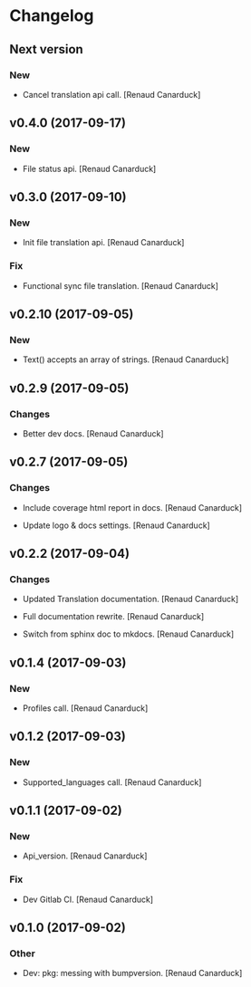 # Changelog


## Next version

### New

* Cancel translation api call. [Renaud Canarduck]


## v0.4.0 (2017-09-17)

### New

* File status api. [Renaud Canarduck]


## v0.3.0 (2017-09-10)

### New

* Init file translation api. [Renaud Canarduck]

### Fix

* Functional sync file translation. [Renaud Canarduck]


## v0.2.10 (2017-09-05)

### New

* Text() accepts an array of strings. [Renaud Canarduck]


## v0.2.9 (2017-09-05)

### Changes

* Better dev docs. [Renaud Canarduck]


## v0.2.7 (2017-09-05)

### Changes

* Include coverage html report in docs. [Renaud Canarduck]

* Update logo & docs settings. [Renaud Canarduck]


## v0.2.2 (2017-09-04)

### Changes

* Updated Translation documentation. [Renaud Canarduck]

* Full documentation rewrite. [Renaud Canarduck]

* Switch from sphinx doc to mkdocs. [Renaud Canarduck]


## v0.1.4 (2017-09-03)

### New

* Profiles call. [Renaud Canarduck]


## v0.1.2 (2017-09-03)

### New

* Supported_languages call. [Renaud Canarduck]


## v0.1.1 (2017-09-02)

### New

* Api_version. [Renaud Canarduck]

### Fix

* Dev Gitlab CI. [Renaud Canarduck]


## v0.1.0 (2017-09-02)

### Other

* Dev: pkg: messing with bumpversion. [Renaud Canarduck]


